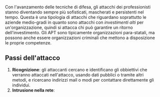 Con l'avanzamento delle tecniche di difesa, gli attacchi dei professionisti stanno diventando sempre più sofisticati, mascherati e persistenti nel tempo.
Questa è una tipologia di attacchi che riguardano soprattutto le aziende medio-gradi in quanto sono attacchi con _investimenti alti_ per un'organizzazione, quindi si attacca chi può garantire un ritorno dell'investimento.
Gli APT sono tipicamente organizzazioni para-statali, ma possono anche essere organizzazioni criminali che mettono a disposizione le proprie competenze.

## Passi dell'attacco
1. __Ricognizione__: gli attaccanti cercano e identificano gli obbiettivi che verranno attaccati nell'attacco, usando dati pubblici o tramite altri metodi, e ricercano indirizzi mail o modi per contattare direttamente gli individui.
2. __Intrusione nella rete__: 